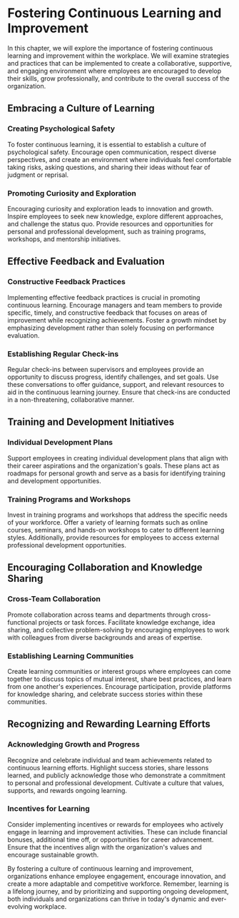 Fostering Continuous Learning and Improvement
========================================================

In this chapter, we will explore the importance of fostering continuous learning and improvement within the workplace. We will examine strategies and practices that can be implemented to create a collaborative, supportive, and engaging environment where employees are encouraged to develop their skills, grow professionally, and contribute to the overall success of the organization.

Embracing a Culture of Learning
------------------------------------------

### Creating Psychological Safety

To foster continuous learning, it is essential to establish a culture of psychological safety. Encourage open communication, respect diverse perspectives, and create an environment where individuals feel comfortable taking risks, asking questions, and sharing their ideas without fear of judgment or reprisal.

### Promoting Curiosity and Exploration

Encouraging curiosity and exploration leads to innovation and growth. Inspire employees to seek new knowledge, explore different approaches, and challenge the status quo. Provide resources and opportunities for personal and professional development, such as training programs, workshops, and mentorship initiatives.

Effective Feedback and Evaluation
--------------------------------------------

### Constructive Feedback Practices

Implementing effective feedback practices is crucial in promoting continuous learning. Encourage managers and team members to provide specific, timely, and constructive feedback that focuses on areas of improvement while recognizing achievements. Foster a growth mindset by emphasizing development rather than solely focusing on performance evaluation.

### Establishing Regular Check-ins

Regular check-ins between supervisors and employees provide an opportunity to discuss progress, identify challenges, and set goals. Use these conversations to offer guidance, support, and relevant resources to aid in the continuous learning journey. Ensure that check-ins are conducted in a non-threatening, collaborative manner.

Training and Development Initiatives
-----------------------------------------------

### Individual Development Plans

Support employees in creating individual development plans that align with their career aspirations and the organization's goals. These plans act as roadmaps for personal growth and serve as a basis for identifying training and development opportunities.

### Training Programs and Workshops

Invest in training programs and workshops that address the specific needs of your workforce. Offer a variety of learning formats such as online courses, seminars, and hands-on workshops to cater to different learning styles. Additionally, provide resources for employees to access external professional development opportunities.

Encouraging Collaboration and Knowledge Sharing
----------------------------------------------------------

### Cross-Team Collaboration

Promote collaboration across teams and departments through cross-functional projects or task forces. Facilitate knowledge exchange, idea sharing, and collective problem-solving by encouraging employees to work with colleagues from diverse backgrounds and areas of expertise.

### Establishing Learning Communities

Create learning communities or interest groups where employees can come together to discuss topics of mutual interest, share best practices, and learn from one another's experiences. Encourage participation, provide platforms for knowledge sharing, and celebrate success stories within these communities.

Recognizing and Rewarding Learning Efforts
-----------------------------------------------------

### Acknowledging Growth and Progress

Recognize and celebrate individual and team achievements related to continuous learning efforts. Highlight success stories, share lessons learned, and publicly acknowledge those who demonstrate a commitment to personal and professional development. Cultivate a culture that values, supports, and rewards ongoing learning.

### Incentives for Learning

Consider implementing incentives or rewards for employees who actively engage in learning and improvement activities. These can include financial bonuses, additional time off, or opportunities for career advancement. Ensure that the incentives align with the organization's values and encourage sustainable growth.

By fostering a culture of continuous learning and improvement, organizations enhance employee engagement, encourage innovation, and create a more adaptable and competitive workforce. Remember, learning is a lifelong journey, and by prioritizing and supporting ongoing development, both individuals and organizations can thrive in today's dynamic and ever-evolving workplace.
